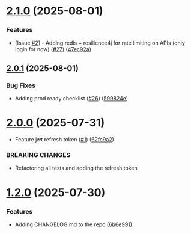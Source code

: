 # [2.1.0](https://github.com/MRegra/streaker-business/compare/v2.0.1...v2.1.0) (2025-08-01)


### Features

* [Issue [#2](https://github.com/MRegra/streaker-business/issues/2)] - Adding redis + resilience4j for rate limiting on APIs (only login for now) ([#27](https://github.com/MRegra/streaker-business/issues/27)) ([47ec92a](https://github.com/MRegra/streaker-business/commit/47ec92a923c362e1127d38e5e9faaad2d495993e))

## [2.0.1](https://github.com/MRegra/streaker-business/compare/v2.0.0...v2.0.1) (2025-08-01)


### Bug Fixes

* Adding prod ready checklist ([#26](https://github.com/MRegra/streaker-business/issues/26)) ([599824e](https://github.com/MRegra/streaker-business/commit/599824e8927831c68c49cf41dd7228e165184b94))

# [2.0.0](https://github.com/MRegra/streaker-business/compare/v1.2.0...v2.0.0) (2025-07-31)


* Feature jwt refresh token ([#1](https://github.com/MRegra/streaker-business/issues/1)) ([62fc9a2](https://github.com/MRegra/streaker-business/commit/62fc9a25be5e780577a0355ebbe6a051b734b18a))


### BREAKING CHANGES

* Refactoring all tests and adding the refresh token

# [1.2.0](https://github.com/MRegra/streaker-business/compare/v1.1.0...v1.2.0) (2025-07-30)


### Features

* Adding CHANGELOG.md to the repo ([6b6e991](https://github.com/MRegra/streaker-business/commit/6b6e991f52dec86515c4ba9d00ab8bf936e9f450))
